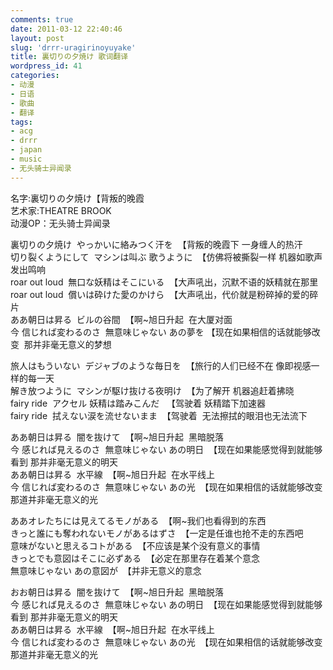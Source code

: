 ```yaml
---
comments: true
date: 2011-03-12 22:40:46
layout: post
slug: 'drrr-uragirinoyuyake'
title: 裏切りの夕焼け 歌词翻译
wordpress_id: 41
categories:
- 动漫
- 日语
- 歌曲
- 翻译
tags:
- acg
- drrr
- japan
- music
- 无头骑士异闻录
---
```


名字:裏切りの夕焼け【背叛的晚霞  
艺术家:THEATRE BROOK  
动漫OP：无头骑士异闻录

裏切りの夕焼け  やっかいに絡みつく汗を  【背叛的晚霞下 一身缠人的热汗  
切り裂くようにして  マシンは叫ぶ 歌うように  【仿佛将被撕裂一样 机器如歌声发出鸣响  
roar out loud  無口な妖精はそこにいる  【大声吼出，沉默不语的妖精就在那里  
roar out loud  償いは砕けた愛のかけら  【大声吼出，代价就是粉碎掉的爱的碎片  
ああ朝日は昇る  ビルの谷間  【啊~旭日升起  在大厦对面  
今 信じれば変わるのさ  無意味じゃない あの夢を 【现在如果相信的话就能够改变  那并非毫无意义的梦想

旅人はもういない  デジャブのような毎日を  【旅行的人们已经不在 像即视感一样的每一天  
解き放つように  マシンが駆け抜ける夜明け  【为了解开 机器追赶着拂晓  
fairy ride  アクセル 妖精は踏みこんだ   【驾驶着 妖精踏下加速器  
fairy ride  拭えない涙を流せないまま  【驾驶着  无法擦拭的眼泪也无法流下  

ああ朝日は昇る  闇を抜けて  【啊~旭日升起  黑暗脱落  
今 感じれば見えるのさ  無意味じゃない あの明日  【现在如果能感觉得到就能够看到 那并非毫无意义的明天  
ああ朝日は昇る  水平線  【啊~旭日升起  在水平线上  
今 信じれば変わるのさ  無意味じゃない あの光  【现在如果相信的话就能够改变  那道并非毫无意义的光  

ああオレたちには見えてるモノがある  【啊~我们也看得到的东西  
きっと誰にも奪われないモノがあるはずさ  【一定是任谁也抢不走的东西吧  
意味がないと思えるコトがある  【不应该是某个没有意义的事情  
きっとでも意図はそこに必ずある  【必定在那里存在着某个意念  
無意味じゃない あの意図が  【并非无意义的意念  

おお朝日は昇る  闇を抜けて  【啊~旭日升起  黑暗脱落  
今 感じれば見えるのさ  無意味じゃない あの明日  【现在如果能感觉得到就能够看到 那并非毫无意义的明天  
ああ朝日は昇る  水平線  【啊~旭日升起  在水平线上  
今 信じれば変わるのさ  無意味じゃない あの光  【现在如果相信的话就能够改变  那道并非毫无意义的光  
